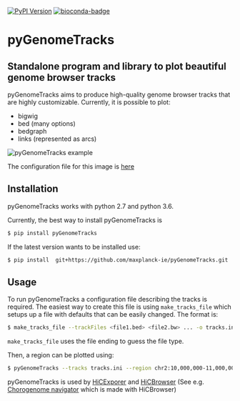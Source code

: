 [![PyPI Version](https://img.shields.io/pypi/v/pyGenomeTracks.svg?style=plastic)](https://pypi.org/project/deepTools/) [![bioconda-badge](https://img.shields.io/badge/install%20with-bioconda-brightgreen.svg?style=plastic)](https://anaconda.org/bioconda/pygenometracks)

pyGenomeTracks
==============

Standalone program and library to plot beautiful genome browser tracks
----------------------------------------------------------------------

pyGenomeTracks aims to produce high-quality genome browser tracks that
are highly customizable. Currently, it is possible to plot:

 * bigwig 
 * bed (many options)
 * bedgraph
 * links (represented as arcs) 

![pyGenomeTracks example](https://github.com/maxplanck-ie/pyGenomeTracks/raw/master/pygenometracks/tests/test_data/master_plot.png)

The configuration file for this image is [here](https://github.com/maxplanck-ie/pyGenomeTracks/blob/master/pygenometracks/tests/test_data/browser_tracks.ini)

Installation
------------
pyGenomeTracks works with python 2.7 and python 3.6.

Currently, the best way to install pyGenomeTracks is

```bash
$ pip install pyGenomeTracks
```

If the latest version wants to be installed use:

```bash
$ pip install  git+https://github.com/maxplanck-ie/pyGenomeTracks.git
```


Usage
-----
To run pyGenomeTracks a configuration file describing the tracks is required. The easiest way to create this file is using `make_tracks_file` which setups up a file with defaults that can be easily changed. The format is:

```bash
$ make_tracks_file --trackFiles <file1.bed> <file2.bw> ... -o tracks.ini
```

`make_tracks_file` uses the file ending to guess the file type. 

Then, a region can be plotted using:

```bash
$ pyGenomeTracks --tracks tracks.ini --region chr2:10,000,000-11,000,000 -o nice_image.pdf
```

pyGenomeTracks is used by [HiCExporer](https://hicexplorer.readthedocs.io/) and [HiCBrowser](https://github.com/maxplanck-ie/HiCBrowser) (See e.g. [Chorogenome navigator](http://chorogenome.ie-freiburg.mpg.de/) which is made with HiCBrowser)
